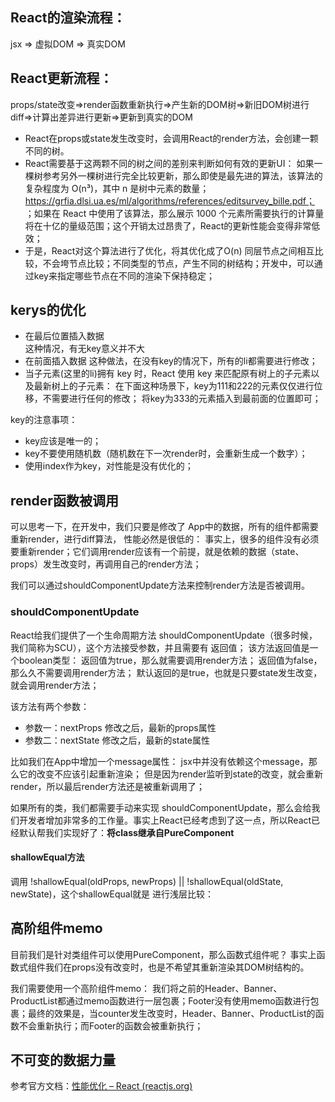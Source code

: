 
## React的渲染流程：

jsx => 虚拟DOM => 真实DOM

## React更新流程：

props/state改变=>render函数重新执行=>产生新的DOM树=>新旧DOM树进行diff=>计算出差异进行更新=>更新到真实的DOM

- React在props或state发生改变时，会调用React的render方法，会创建一颗不同的树。
- React需要基于这两颗不同的树之间的差别来判断如何有效的更新UI：
  如果一棵树参考另外一棵树进行完全比较更新，那么即使是最先进的算法，该算法的复杂程度为 O(n³)，其中 n 是树中元素的数量； https://grfia.dlsi.ua.es/ml/algorithms/references/editsurvey_bille.pdf； ；如果在 React 中使用了该算法，那么展示 1000 个元素所需要执行的计算量将在十亿的量级范围；这个开销太过昂贵了，React的更新性能会变得非常低效；
- 于是，React对这个算法进行了优化，将其优化成了O(n)
  同层节点之间相互比较，不会垮节点比较；不同类型的节点，产生不同的树结构；开发中，可以通过key来指定哪些节点在不同的渲染下保持稳定；

## kerys的优化

- 在最后位置插入数据  
  这种情况，有无key意义并不大
- 在前面插入数据 
   这种做法，在没有key的情况下，所有的li都需要进行修改；
- 当子元素(这里的li)拥有 key 时，React 使用 key 来匹配原有树上的子元素以及最新树上的子元素： 在下面这种场景下，key为111和222的元素仅仅进行位移，不需要进行任何的修改； 将key为333的元素插入到最前面的位置即可；

key的注意事项： 
- key应该是唯一的； 
- key不要使用随机数（随机数在下一次render时，会重新生成一个数字）；
- 使用index作为key，对性能是没有优化的；

## render函数被调用

可以思考一下，在开发中，我们只要是修改了 App中的数据，所有的组件都需要重新render，进行diff算法， 性能必然是很低的：
事实上，很多的组件没有必须要重新render；它们调用render应该有一个前提，就是依赖的数据（state、 props）发生改变时，再调用自己的render方法；

我们可以通过shouldComponentUpdate方法来控制render方法是否被调用。

### shouldComponentUpdate

React给我们提供了一个生命周期方法 shouldComponentUpdate（很多时候，我们简称为SCU），这个方法接受参数，并且需要有 返回值；
该方法返回值是一个boolean类型：  返回值为true，那么就需要调用render方法；  返回值为false，那么久不需要调用render方法；  默认返回的是true，也就是只要state发生改变，就会调用render方法；

该方法有两个参数：
- 参数一：nextProps 修改之后，最新的props属性
- 参数二：nextState 修改之后，最新的state属性

比如我们在App中增加一个message属性：  jsx中并没有依赖这个message，那么它的改变不应该引起重新渲染；  但是因为render监听到state的改变，就会重新render，所以最后render方法还是被重新调用了；

如果所有的类，我们都需要手动来实现 shouldComponentUpdate，那么会给我们开发者增加非常多的工作量。事实上React已经考虑到了这一点，所以React已经默认帮我们实现好了：**将class继承自PureComponent**

#### shallowEqual方法

调用 !shallowEqual(oldProps, newProps) || !shallowEqual(oldState, newState)，这个shallowEqual就是 进行浅层比较：

## 高阶组件memo

目前我们是针对类组件可以使用PureComponent，那么函数式组件呢？
事实上函数式组件我们在props没有改变时，也是不希望其重新渲染其DOM树结构的。

我们需要使用一个高阶组件memo：
我们将之前的Header、Banner、ProductList都通过memo函数进行一层包裹；Footer没有使用memo函数进行包裹；最终的效果是，当counter发生改变时，Header、Banner、ProductList的函数不会重新执行；而Footer的函数会被重新执行；

## 不可变的数据力量

参考官方文档：[性能优化 – React (reactjs.org)](https://zh-hans.reactjs.org/docs/optimizing-performance.html)

